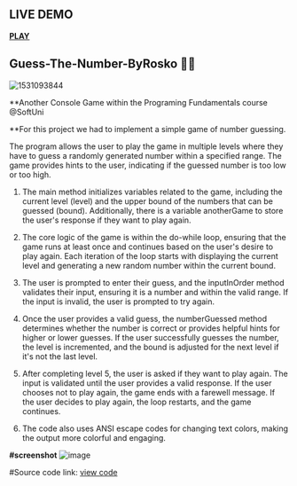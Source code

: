 ## LIVE DEMO 

[********PLAY********](https://replit.com/@roskonenov/GuessTheNumberByRosko?v=1)


## Guess-The-Number-ByRosko 🔢🤔
![1531093844](https://github.com/roskonenov/GuessTheNumberByRosko/assets/133804876/adcb604d-682c-4fbb-aee5-3971b646e50f)

**Another Console Game within the Programing Fundamentals course @SoftUni

**For this project we had to implement a simple game of number guessing.

 The program allows the user to play the game in multiple levels where they have to guess a randomly generated number within a specified range.
 The game provides hints to the user, indicating if the guessed number is too low or too high.
 
 1. The main method initializes variables related to the game, including the current level (level) and
     the upper bound of the numbers that can be guessed (bound).
     Additionally, there is a variable anotherGame to store the user's response if they want to play again.
    
 2. The core logic of the game is within the do-while loop, ensuring that the game runs at least once and continues based on the user's desire to play again.
     Each iteration of the loop starts with displaying the current level and generating a new random number within the current bound.
  
 3. The user is prompted to enter their guess, and the inputInOrder method validates their input, ensuring it is a number and within the valid range.
     If the input is invalid, the user is prompted to try again.
  
 4. Once the user provides a valid guess, the numberGuessed method determines whether the number is correct or provides helpful hints for higher or lower guesses.
     If the user successfully guesses the number, the level is incremented, and the bound is adjusted for the next level if it's not the last level.
  
 5. After completing level 5, the user is asked if they want to play again. The input is validated until the user provides a valid response.
      If the user chooses not to play again, the game ends with a farewell message.
     If the user decides to play again, the loop restarts, and the game continues.
 
 6. The code also uses ANSI escape codes for changing text colors, making the output more colorful and engaging.

**#screenshot**
![image](https://github.com/roskonenov/GuessTheNumberByRosko/assets/133804876/4da6a7e2-965e-49a7-bcb9-a6b2fbe1816d)

#Source code link: [view code](https://github.com/roskonenov/GuessTheNumberByRosko/blob/master/src/GuessTheNumber.java)


